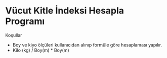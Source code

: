 # Vücut Kitle İndeksi Hesapla Programı
Koşullar
- Boy ve kiyo ölçüleri kullanıcıdan alınıp formüle göre hesaplaması yapılır.
- Kilo (kg) / Boy(m) * Boy(m)